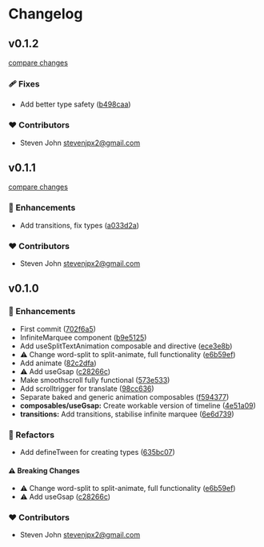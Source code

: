 # Changelog


## v0.1.2

[compare changes](https://github.com/stevenjpx2/nugget/compare/v0.1.1...v0.1.2)

### 🩹 Fixes

- Add better type safety ([b498caa](https://github.com/stevenjpx2/nugget/commit/b498caa))

### ❤️ Contributors

- Steven John <stevenjpx2@gmail.com>

## v0.1.1

[compare changes](https://github.com/stevenjpx2/nugget/compare/v0.1.0...v0.1.1)

### 🚀 Enhancements

- Add transitions, fix types ([a033d2a](https://github.com/stevenjpx2/nugget/commit/a033d2a))

### ❤️ Contributors

- Steven John <stevenjpx2@gmail.com>

## v0.1.0


### 🚀 Enhancements

- First commit ([702f6a5](https://github.com/stevenjpx2/nugget/commit/702f6a5))
- InfiniteMarquee component ([b9e5125](https://github.com/stevenjpx2/nugget/commit/b9e5125))
- Add useSplitTextAnimation composable and directive ([ece3e8b](https://github.com/stevenjpx2/nugget/commit/ece3e8b))
- ⚠️  Change word-split to split-animate, full functionality ([e6b59ef](https://github.com/stevenjpx2/nugget/commit/e6b59ef))
- Add animate ([82c2dfa](https://github.com/stevenjpx2/nugget/commit/82c2dfa))
- ⚠️  Add useGsap ([c28266c](https://github.com/stevenjpx2/nugget/commit/c28266c))
- Make smoothscroll fully functional ([573e533](https://github.com/stevenjpx2/nugget/commit/573e533))
- Add scrolltrigger for translate ([98cc636](https://github.com/stevenjpx2/nugget/commit/98cc636))
- Separate baked and generic animation composables ([f594377](https://github.com/stevenjpx2/nugget/commit/f594377))
- **composables/useGsap:** Create workable version of timeline ([4e51a09](https://github.com/stevenjpx2/nugget/commit/4e51a09))
- **transitions:** Add transitions, stabilise infinite marquee ([6e6d739](https://github.com/stevenjpx2/nugget/commit/6e6d739))

### 💅 Refactors

- Add defineTween for creating types ([635bc07](https://github.com/stevenjpx2/nugget/commit/635bc07))

#### ⚠️ Breaking Changes

- ⚠️  Change word-split to split-animate, full functionality ([e6b59ef](https://github.com/stevenjpx2/nugget/commit/e6b59ef))
- ⚠️  Add useGsap ([c28266c](https://github.com/stevenjpx2/nugget/commit/c28266c))

### ❤️ Contributors

- Steven John <stevenjpx2@gmail.com>

